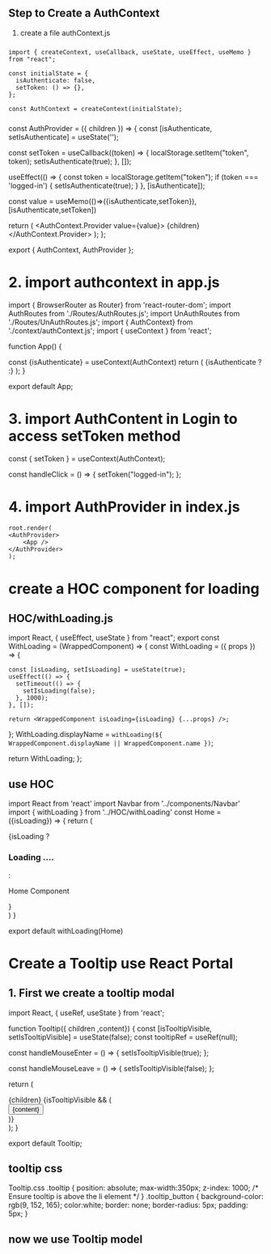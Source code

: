 ## Step to Create a AuthContext

1. create a file authContext.js

###
    import { createContext, useCallback, useState, useEffect, useMemo } from "react";

    const initialState = {
      isAuthenticate: false,
      setToken: () => {},
    };

    const AuthContext = createContext(initialState);


### 

const AuthProvider = ({ children }) => {
  const [isAuthenticate, setIsAuthenticate] = useState('');

  const setToken = useCallback((token) => {
    localStorage.setItem("token", token);
    setIsAuthenticate(true);
  }, []);

  useEffect(() => {
    const token = localStorage.getItem("token");
    if (token === 'logged-in') {
      setIsAuthenticate(true);
    }
  }, [isAuthenticate]);

  const value = useMemo(()=>({isAuthenticate,setToken}),[isAuthenticate,setToken])


  return (
    <AuthContext.Provider value={value}>
      {children}
    </AuthContext.Provider>
  );
};

export { AuthContext, AuthProvider };


#  2. import authcontext in app.js


import { BrowserRouter as Router} from 'react-router-dom';
import AuthRoutes from './Routes/AuthRoutes.js';
import UnAuthRoutes from './Routes/UnAuthRoutes.js';
import { AuthContext} from './context/authContext.js';
import { useContext } from 'react';

function App() {

  const {isAuthenticate} = useContext(AuthContext)
  return (
    <Router>
        {isAuthenticate ? <AuthRoutes/>:<UnAuthRoutes/>}
    </Router>
  );
}

export default App;


# 3. import AuthContent in Login to access setToken method

  const { setToken } = useContext(AuthContext);

  const handleClick = () => {
    setToken("logged-in");
  };


# 4. import AuthProvider in index.js

    root.render(
    <AuthProvider>
        <App />
    </AuthProvider>
    );



# create a HOC component for loading 

## HOC/withLoading.js

import React, { useEffect, useState } from "react";
export const WithLoading = (WrappedComponent) => {
  const WithLoading = ({ props }) => {

    const [isLoading, setIsLoading] = useState(true);
    useEffect(() => {
      setTimeout(() => {
        setIsLoading(false);
      }, 1000);
    }, []);

    return <WrappedComponent isLoading={isLoading} {...props} />;
  };
  WithLoading.displayName = `withLoading(${
    WrappedComponent.displayName || WrappedComponent.name
  })`;

  return WithLoading;
};

## use HOC

import React from 'react'
import Navbar from '../components/Navbar'
import { withLoading } from '../HOC/withLoading'
const Home = ({isLoading}) => {
  return (
    <div>
      <Navbar />
           {isLoading ? <h3>Loading ....</h3>:
           <p> Home Component </p>
           }
    </div>
  )
}

export default withLoading(Home)

# Create a Tooltip use React Portal

## 1. First we create a tooltip modal

import React, { useRef, useState } from 'react';

function Tooltip({ children ,content}) {
  const [isTooltipVisible, setIsTooltipVisible] = useState(false);
  const tooltipRef = useRef(null);

  const handleMouseEnter = () => {
    setIsTooltipVisible(true);
  };

  const handleMouseLeave = () => {
    setIsTooltipVisible(false);
  };

  return (
    <div onMouseEnter={handleMouseEnter} onMouseLeave={handleMouseLeave}> 
      {children}
      {isTooltipVisible && (
        <div ref={tooltipRef} className="tooltip">
          <button className='tooltip_button'>{content}</button>
        </div>
      )}
    </div>
  );
}

export default Tooltip;


## tooltip css
Tooltip.css
.tooltip {
    position: absolute;
    max-width:350px;
    z-index: 1000; /* Ensure tooltip is above the li element */
}
.tooltip_button {
    background-color: rgb(9, 152, 165);
    color:white;
    border: none;
    border-radius: 5px;
    padding: 5px;
}

## now we use Tooltip model






